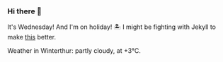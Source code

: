 ### Hi there :wave:

It's Wednesday! And I'm on holiday! :desert_island: I might be fighting with Jekyll to make [this](https://swissclubtoronto.ca) better.

Weather in Winterthur: partly cloudy, at +3°C.

